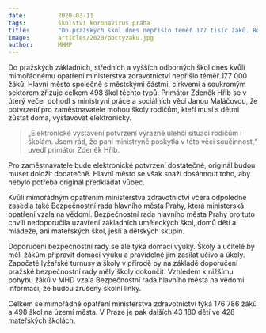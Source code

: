 ```yaml
---
date:         2020-03-11
tags:         školství koronavirus praha
title:        "Do pražských škol dnes nepřišlo téměř 177 tisíc žáků. Rodiče, kteří musí s dětmi zůstat doma, dostanou potvrzení elektronicky"
image: 	      articles/2020/poctyzaku.jpg
author:       MHMP
---
```


Do pražských základních, středních a vyšších odborných škol dnes kvůli mimořádnému opatření ministerstva zdravotnictví nepřišlo téměř 177 000 žáků. Hlavní město společně s městskými částmi, církvemi a soukromým sektorem zřizuje celkem 498 škol těchto typů. Primátor Zdeněk Hřib se v úterý večer dohodl s ministryní práce a sociálních věcí Janou Maláčovou, že potvrzení pro zaměstnavatele mohou školy rodičům, kteří musí s dětmi zůstat doma, vystavovat elektronicky.

> „Elektronické vystavení potvrzení výrazně ulehčí situaci rodičům i školám. Jsem rád, že paní ministryně poskytla v této věci součinnost,“ uvedl primátor Zdeněk Hřib.

Pro zaměstnavatele bude elektronické potvrzení dostatečné, originál budou muset doložit dodatečně. Hlavní město se však snaží dosáhnout toho, aby nebylo potřeba originál předkládat vůbec.

Kvůli mimořádným opatřením ministerstva zdravotnictví včera odpoledne zasedla také Bezpečnostní rada hlavního města Prahy, která ministerská opatření vzala na vědomí. Bezpečnostní rada hlavního města Prahy pro tuto chvíli nedoporučila uzavření základních uměleckých škol, domů dětí a mládeže, ani mateřských škol, jeslí a dětských skupin.

Doporučení bezpečnostní rady se ale týká domácí výuky. Školy a učitelé by měli žákům připravit domácí výuku a pravidelně jim zasílat učivo a úkoly. Započaté lyžařské turnusy a školy v přírodě by na základě doporučení pražské bezpečnostní rady měly školy dokončit. Vzhledem k nižšímu pohybu žáků v MHD vzala Bezpečnostní rada hlavního města na vědomí informaci, že budou zrušeny školní linky.

Celkem se mimořádné opatření ministerstva zdravotnictví týká 176 786 žáků a 498 škol na území města. V Praze je pak dalších 43 180 dětí ve 428 mateřských školách. 
